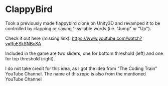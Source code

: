 # ClappyBird
Took a previously made flappybird clone on Unity3D 
and revamped it to be controlled by clapping or 
saying 1-syllable words (i.e. "Jump" or "Up").

Check it out here (missing link): https://www.youtube.com/watch?v=RoESkSNBo8A

Included in the game are two sliders, 
one for bottom threshold (left) and 
one for top threshold (right).
 
I do not take credit for this idea, as I got the idea from "The Coding Train" YouTube Channel. The name of this repo is also from the mentioned YouTube Channel
